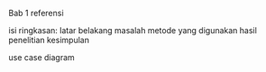 Bab 1 referensi

isi ringkasan:
latar belakang masalah
metode yang digunakan
hasil penelitian
kesimpulan

use case diagram
